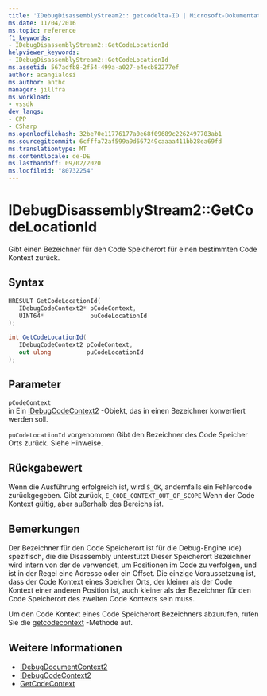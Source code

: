 ```yaml
---
title: 'IDebugDisassemblyStream2:: getcodelta-ID | Microsoft-Dokumentation'
ms.date: 11/04/2016
ms.topic: reference
f1_keywords:
- IDebugDisassemblyStream2::GetCodeLocationId
helpviewer_keywords:
- IDebugDisassemblyStream2::GetCodeLocationId
ms.assetid: 567adfb8-2f54-499a-a027-e4ecb82277ef
author: acangialosi
ms.author: anthc
manager: jillfra
ms.workload:
- vssdk
dev_langs:
- CPP
- CSharp
ms.openlocfilehash: 32be70e11776177a0e68f09689c2262497703ab1
ms.sourcegitcommit: 6cfffa72af599a9d667249caaaa411bb28ea69fd
ms.translationtype: MT
ms.contentlocale: de-DE
ms.lasthandoff: 09/02/2020
ms.locfileid: "80732254"
---
```

# <a name="idebugdisassemblystream2getcodelocationid"></a>IDebugDisassemblyStream2::GetCodeLocationId
Gibt einen Bezeichner für den Code Speicherort für einen bestimmten Code Kontext zurück.

## <a name="syntax"></a>Syntax

```cpp
HRESULT GetCodeLocationId( 
   IDebugCodeContext2* pCodeContext,
   UINT64*             puCodeLocationId
);
```

```csharp
int GetCodeLocationId( 
   IDebugCodeContext2 pCodeContext,
   out ulong          puCodeLocationId
);
```

## <a name="parameters"></a>Parameter
`pCodeContext`\
in Ein [IDebugCodeContext2](../../../extensibility/debugger/reference/idebugcodecontext2.md) -Objekt, das in einen Bezeichner konvertiert werden soll.

`puCodeLocationId` vorgenommen Gibt den Bezeichner des Code Speicher Orts zurück. Siehe Hinweise.

## <a name="return-value"></a>Rückgabewert
 Wenn die Ausführung erfolgreich ist, wird `S_OK`, andernfalls ein Fehlercode zurückgegeben. Gibt zurück, `E_CODE_CONTEXT_OUT_OF_SCOPE` Wenn der Code Kontext gültig, aber außerhalb des Bereichs ist.

## <a name="remarks"></a>Bemerkungen
 Der Bezeichner für den Code Speicherort ist für die Debug-Engine (de) spezifisch, die die Disassembly unterstützt Dieser Speicherort Bezeichner wird intern von der de verwendet, um Positionen im Code zu verfolgen, und ist in der Regel eine Adresse oder ein Offset. Die einzige Voraussetzung ist, dass der Code Kontext eines Speicher Orts, der kleiner als der Code Kontext einer anderen Position ist, auch kleiner als der Bezeichner für den Code Speicherort des zweiten Code Kontexts sein muss.

 Um den Code Kontext eines Code Speicherort Bezeichners abzurufen, rufen Sie die [getcodecontext](../../../extensibility/debugger/reference/idebugdisassemblystream2-getcodecontext.md) -Methode auf.

## <a name="see-also"></a>Weitere Informationen
- [IDebugDocumentContext2](../../../extensibility/debugger/reference/idebugdocumentcontext2.md)
- [IDebugCodeContext2](../../../extensibility/debugger/reference/idebugcodecontext2.md)
- [GetCodeContext](../../../extensibility/debugger/reference/idebugdisassemblystream2-getcodecontext.md)
